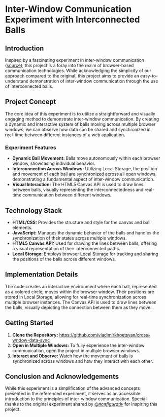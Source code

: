 # Inter-Window Communication Experiment with Interconnected Balls

## Introduction
Inspired by a fascinating experiment in inter-window communication ([source](https://twitter.com/_nonfigurativ_/status/1727322594570027343)), this project is a foray into the realm of browser-based communication technologies. While acknowledging the simplicity of our approach compared to the original, this project aims to provide an easy-to-understand demonstration of inter-window communication through the use of interconnected balls.

## Project Concept
The core idea of this experiment is to utilize a straightforward and visually engaging method to demonstrate inter-window communication. By creating a dynamic and interactive system of balls moving across multiple browser windows, we can observe how data can be shared and synchronized in real-time between different instances of a web application.

### Experiment Features
- **Dynamic Ball Movement:** Balls move autonomously within each browser window, showcasing individual behavior.
- **Interconnection Across Windows:** Utilizing Local Storage, the position and movement of each ball are synchronized across all open windows, demonstrating a fundamental aspect of inter-window communication.
- **Visual Interaction:** The HTML5 Canvas API is used to draw lines between balls, visually representing the interconnectedness and real-time communication between different windows.

## Technology Stack
- **HTML/CSS:** Provides the structure and style for the canvas and ball elements.
- **JavaScript:** Manages the dynamic behavior of the balls and handles the synchronization of their states across multiple windows.
- **HTML5 Canvas API:** Used for drawing the lines between balls, offering a visual representation of their interconnected paths.
- **Local Storage:** Employs browser Local Storage for tracking and sharing the positions of the balls across different windows.

## Implementation Details
The code creates an interactive environment where each ball, represented as a colored circle, moves within the browser window. Their positions are stored in Local Storage, allowing for real-time synchronization across multiple browser instances. The Canvas API is used to draw lines between the balls, visually depicting the connection between them as they move.

## Getting Started
1. **Clone the Repository:** https://github.com/vladimirkhoetsyan/cross-wndow-data-sync
2. **Open in Multiple Windows:** To fully experience the inter-window communication, open the project in multiple browser windows.
3. **Interact and Observe:** Watch how the movement of balls is synchronized across windows and how they interact with each other.

## Conclusion and Acknowledgements
While this experiment is a simplification of the advanced concepts presented in the referenced experiment, it serves as an accessible introduction to the principles of inter-window communication. Special thanks to the original experiment shared by [@_nonfigurativ_](https://twitter.com/_nonfigurativ_/status/1727322594570027343) for inspiring this project.
